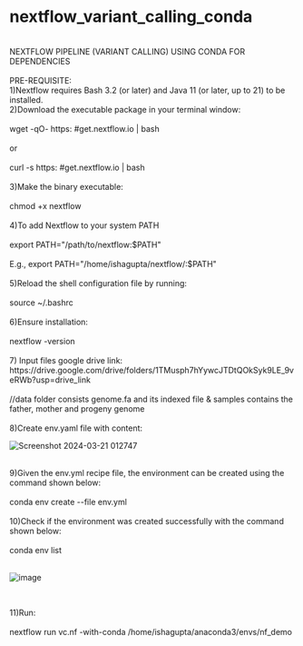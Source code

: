 # nextflow_variant_calling_conda
<br>
NEXTFLOW PIPELINE (VARIANT CALLING) USING CONDA FOR DEPENDENCIES
<br>
<br>
PRE-REQUISITE:
<br>
1)Nextflow requires Bash 3.2 (or later) and Java 11 (or later, up to 21) to be installed.
<br>
2)Download the executable package in your terminal window:
<br>
<br>
wget -qO- https: #get.nextflow.io | bash
<br>
<br>
or
<br>
<br>
curl -s https: #get.nextflow.io | bash
<br>
<br>
3)Make the binary executable:
<br>
<br>
chmod +x nextflow
<br>
<br>
4)To add Nextflow to your system PATH
<br>
<br>
export PATH="/path/to/nextflow:$PATH"
<br>
<br>
E.g., export PATH="/home/ishagupta/nextflow/:$PATH"
<br>
<br>
5)Reload the shell configuration file by running:
<br>
<br>
source ~/.bashrc
<br>
<br>
6)Ensure installation:
<br>
<br>
nextflow -version
<br>
<br>
7) Input files google drive link: https://drive.google.com/drive/folders/1TMusph7hYywcJTDtQOkSyk9LE_9veRWb?usp=drive_link
<br>
<br>
//data folder consists genome.fa and its indexed file & samples contains the father, mother and progeny genome
<br>
<br>
8)Create env.yaml file with content:
<br>


![Screenshot 2024-03-21 012747](https://github.com/Isha-Guptaa/nextflow_variant_calling_conda/assets/152583125/05373bda-c49f-40fb-ba44-c10ee7348722)


<br>
9)Given the env.yml recipe file, the environment can be created using the command shown below:
<br>
<br>
conda env create --file env.yml
<br>
<br>
10)Check if the environment was created successfully with the command shown below:
<br>
<br>
conda env list
<br>
<br>


![image](https://github.com/Isha-Guptaa/nextflow_fastqc_conda/assets/152583125/7ad19de4-d4cb-4f3f-b2ca-21c5cebe5e49)


<br>


11)Run:
<br>
<br>
nextflow run vc.nf -with-conda /home/ishagupta/anaconda3/envs/nf_demo
